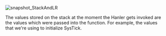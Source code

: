 ![snapshot_StackAndLR](https://user-images.githubusercontent.com/56284484/70388346-43e9ab80-1965-11ea-9718-1e2e6fbb0346.JPG)

The values stored on the stack at the moment the Hanler gets invoked are the values which were passed into the function. For example, the values that we're using to initialize SysTick.
